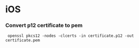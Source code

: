 # iOS
### Convert p12 certificate to pem

     openssl pkcs12 -nodes -clcerts -in certificate.p12 -out certificate.pem

